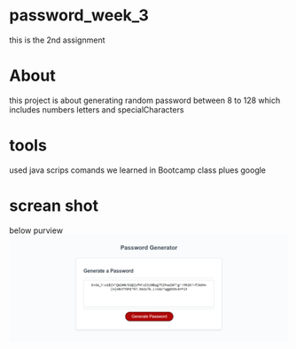 # password_week_3
this is the 2nd assignment

# About
this project is about generating random password between 8 to 128 which includes numbers letters and specialCharacters

# tools
used java scrips comands we learned in Bootcamp class plues google 


# screan shot 
below purview
![Screenshot](pic_1.PNG)